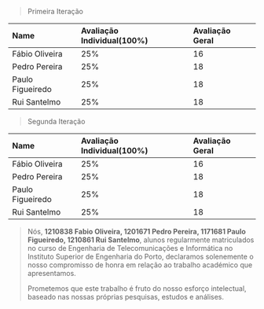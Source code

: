 
>Primeira Iteração

| Name             | Avaliação Individual(100%) | Avaliação Geral |               
|:-----------------|:---------------------------|:----------------|
| Fábio Oliveira   | 25%                        | 16              |
| Pedro Pereira    | 25%                        | 18              |
| Paulo Figueiredo | 25%                        | 18              |
| Rui Santelmo     | 25%                        | 18              |

>Segunda Iteração

| Name             | Avaliação Individual(100%) | Avaliação Geral |               
|:-----------------|:---------------------------|:----------------|
| Fábio Oliveira   | 25%                        | 16              |
| Pedro Pereira    | 25%                        | 18              |
| Paulo Figueiredo | 25%                        | 18              |
| Rui Santelmo     | 25%                        | 18              |

>Nós, **1210838 Fabio Oliveira, 1201671 Pedro Pereira, 1171681 Paulo Figueiredo, 1210861 Rui Santelmo**, alunos regularmente matriculados no curso de Engenharia de Telecomunicações e Informática no Instituto Superior de Engenharia do Porto, declaramos solenemente o nosso compromisso de honra em relação ao trabalho académico que apresentamos.
>
>Prometemos que este trabalho é fruto do nosso esforço intelectual, baseado nas nossas próprias pesquisas, estudos e análises.
